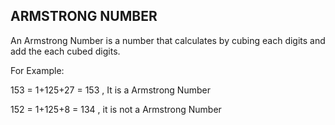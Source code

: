 ## ARMSTRONG NUMBER 
An Armstrong Number is a number that calculates by cubing each digits and add the each cubed digits.

For Example:

153 = 1+125+27 = 153 , It is a Armstrong Number

152 = 1+125+8 = 134 , it is not a Armstrong Number
